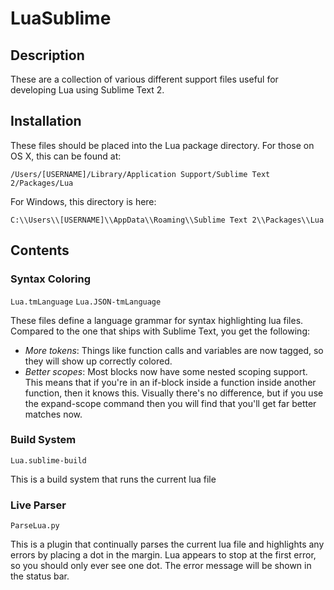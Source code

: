 LuaSublime
==========

Description
-----------

These are a collection of various different support files useful for developing Lua using Sublime Text 2.

Installation
------------

These files should be placed into the Lua package directory. For those on OS X, this can be found at:

`/Users/[USERNAME]/Library/Application Support/Sublime Text 2/Packages/Lua`

For Windows, this directory is here:

`C:\\Users\\[USERNAME]\\AppData\\Roaming\\Sublime Text 2\\Packages\\Lua`

Contents
--------

### Syntax Coloring

`Lua.tmLanguage`
`Lua.JSON-tmLanguage`

These files define a language grammar for syntax highlighting lua files. Compared to the one that ships with Sublime Text, you get the following:

- *More tokens*: Things like function calls and variables are now tagged, so they will show up correctly colored.
- *Better scopes*: Most blocks now have some nested scoping support. This means that if you're in an if-block inside a function inside another function, then it knows this. Visually there's no difference, but if you use the expand-scope command then you will find that you'll get far better matches now.

### Build System

`Lua.sublime-build`

This is a build system that runs the current lua file

### Live Parser

`ParseLua.py`

This is a plugin that continually parses the current lua file and highlights any errors by placing a dot in the margin. Lua appears to stop at the first error, so you should only ever see one dot. The error message will be shown in the status bar.
